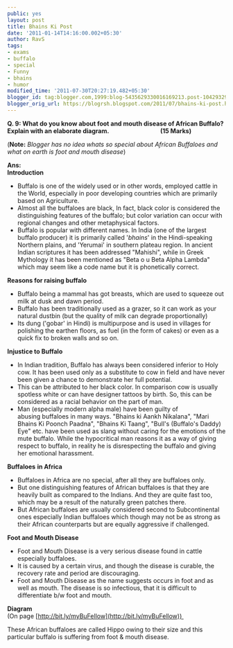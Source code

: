 ```yaml
---
public: yes
layout: post
title: Bhains Ki Post
date: '2011-01-14T14:16:00.002+05:30'
author: RavS
tags:
- exams
- buffalo
- special
- Funny
- bhains
- humor
modified_time: '2011-07-30T20:27:19.482+05:30'
blogger_id: tag:blogger.com,1999:blog-5435629330016169213.post-1042932962501099116
blogger_orig_url: https://blogrsh.blogspot.com/2011/07/bhains-ki-post.html
---
```


**Q. 9: What do you know about foot and mouth disease of African Buffalo? Explain with an elaborate diagram.**                              **(15 Marks)**  

(**Note:** _Blogger has no idea whats so special about African_ _Buffaloes_ _and what on earth is foot and mouth disease_)

**Ans:**   
**Introduction**
-   Buffalo is one of the widely used or in other words, employed cattle in the World, especially in poor developing countries which are primarily based on Agriculture.
-   Almost all the buffaloes are black, In fact, black color is considered the distinguishing features of the buffalo; but color variation can occur with regional changes and other metaphysical factors.
-   Buffalo is popular with different names. In India (one of the largest buffalo producer) it is primarily called '_bhains_' in the Hindi-speaking Northern plains, and 'Yerumai' in southern plateau region. In ancient Indian scriptures it has been addressed "Mahishi", while in Greek Mythology it has been mentioned as "Beta o u Beta Alpha Lambda" which may seem like a code name but it is phonetically correct.

**Reasons for raising buffalo**
-   Buffalo being a mammal has got breasts, which are used to squeeze out milk at dusk and dawn period.
-   Buffalo has been traditionally used as a grazer, so it can work as your natural dustbin (but the quality of milk can degrade proportionally)
-   Its dung ('gobar' in Hindi) is multipurpose and is used in villages for polishing the earthen floors, as fuel (in the form of cakes) or even as a quick fix to broken walls and so on.

**Injustice to Buffalo**
-   In Indian tradition, Buffalo has always been considered inferior to Holy cow. It has been used only as a substitute to cow in field and have never been given a chance to demonstrate her full potential.
-   This can be attributed to her black color. In comparison cow is usually spotless white or can have designer tattoos by birth. So, this can be considered as a racial behavior on the part of man.
-   Man (especially modern alpha male) have been guilty of abusing buffaloes in many ways. "Bhains ki Aankh Nikalana", "Mari Bhains Ki Poonch Paadna", "Bhains Ki Taang", "Bull's (Buffalo's Daddy) Eye" etc. have been used as slang without caring for the emotions of the mute buffalo. While the hypocritical man reasons it as a way of giving respect to buffalo, in reality he is disrespecting the buffalo and giving her emotional harassment.

**Buffaloes** **in Africa**
-   Buffaloes in Africa are no special, after all they are buffaloes only.
-   But one distinguishing features of African buffaloes is that they are heavily built as compared to the Indians. And they are quite fast too, which may be a result of the naturally green patches there.
-   But African buffaloes are usually considered second to Subcontinental ones especially Indian buffaloes which though may not be as strong as their African counterparts but are equally aggressive if challenged.

**Foot and Mouth Disease**
-   Foot and Mouth Disease is a very serious disease found in cattle especially buffaloes.
-   It is caused by a certain virus, and though the disease is curable, the recovery rate and period are discouraging.
-   Foot and Mouth Disease as the name suggests occurs in foot and as well as mouth. The disease is so infectious, that it is difficult to differentiate b/w foot and mouth.

**Diagram**   
(On page [http://bit.ly/myBuFellow](http://bit.ly/myBuFellow)) 

These African buffaloes are called Hippo owing to their size and this particular buffalo is suffering from foot & mouth disease.
